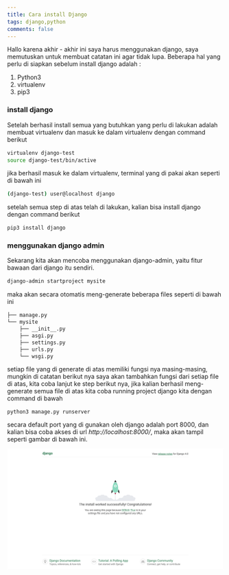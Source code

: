 ```yaml
---
title: Cara install Django
tags: django,python
comments: false
---
```


Hallo karena akhir - akhir ini saya harus menggunakan django, saya memutuskan untuk membuat catatan ini agar tidak lupa.
Beberapa hal yang perlu di siapkan sebelum install django adalah :
1. Python3 
2. virtualenv
3. pip3

### install django
Setelah berhasil install semua yang butuhkan  yang perlu di lakukan adalah membuat virtualenv dan masuk ke dalam virtualenv dengan command berikut 

```bash
virtualenv django-test
source django-test/bin/active
```
jika berhasil masuk ke dalam virtualenv, terminal yang di pakai akan seperti di bawah ini
```bash
(django-test) user@localhost django 
```
setelah semua step di atas telah di lakukan, kalian bisa install django dengan command berikut
```bash
pip3 install django 
```

### menggunakan django admin
Sekarang kita akan mencoba menggunakan django-admin, yaitu fitur bawaan dari django itu sendiri.

```bash
django-admin startproject mysite
```
maka akan secara otomatis meng-generate beberapa files seperti di bawah ini 
```
├── manage.py
└── mysite
    ├── __init__.py
    ├── asgi.py
    ├── settings.py
    ├── urls.py
    └── wsgi.py
```
setiap file yang di generate di atas memiliki fungsi nya masing-masing, mungkin di catatan berikut nya saya akan tambahkan fungsi dari setiap file di atas, kita coba lanjut ke step berikut nya, jika kalian berhasil meng-generate semua file di atas kita coba running project django kita dengan command di bawah

```
python3 manage.py runserver
```
secara default port yang di gunakan oleh django adalah port 8000, dan kalian bisa coba akses di url *http://localhost:8000/*, maka akan tampil seperti gambar di bawah ini.

<img src="/assets/img/post/django.png">
